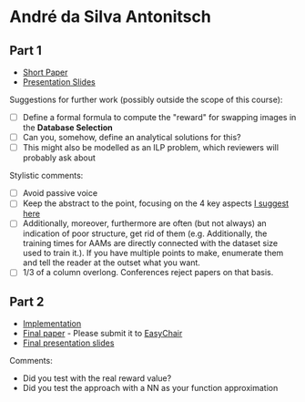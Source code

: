 # André da Silva Antonitsch

## Part 1

- [Short Paper](antonitsch-proposal.pdf)
- [Presentation Slides](antonitsch-proposal-slides.pdf)

Suggestions for further work (possibly outside the scope of this course):

- [ ] Define a formal formula to compute the "reward" for swapping images in the **Database Selection**
- [ ] Can you, somehow, define an analytical solutions for this?
- [ ] This might also be modelled as an ILP problem, which reviewers will probably ask about

Stylistic comments:

- [ ] Avoid passive voice
- [ ] Keep the abstract to the point, focusing on the 4 key aspects [I suggest here](http://www.meneguzzi.eu/felipe/presentations/paper-writing.pdf)
- [ ] Additionally, moreover, furthermore are often (but not always) an indication of poor structure, get rid of them (e.g. Additionally, the training times for AAMs are directly connected with the dataset size used to train it.). If you have multiple points to make, enumerate them and tell the reader at the outset what you want.
- [ ] 1/3 of a column overlong. Conferences reject papers on that basis.

## Part 2

- [Implementation](<link to github>)
- [Final paper](antonitsch-paper.pdf) - Please submit it to [EasyChair](https://easychair.org/conferences/?conf=ap2019)
- [Final presentation slides](antonitsch-final-presentation-slides.pdf)

Comments:

- Did you test with the real reward value?
- Did you test the approach with a NN as your function approximation
